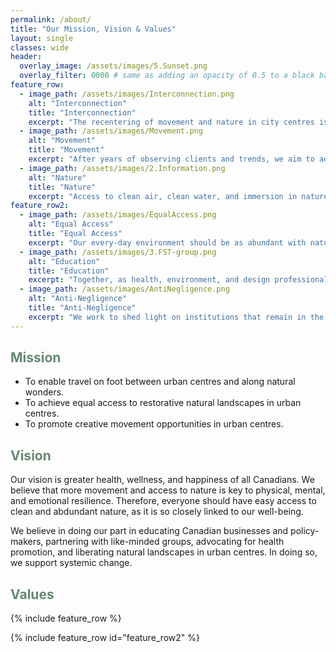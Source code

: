 ```yaml
---
permalink: /about/
title: "Our Mission, Vision & Values"
layout: single
classes: wide
header:
  overlay_image: /assets/images/5.Sunset.png
  overlay_filter: 0000 # same as adding an opacity of 0.5 to a black background
feature_row:
  - image_path: /assets/images/Interconnection.png
    alt: "Interconnection"
    title: "Interconnection"
    excerpt: "The recentering of movement and nature in city centres is necessary for a happier body, community, and life."
  - image_path: /assets/images/Movement.png
    alt: "Movement"
    title: "Movement"
    excerpt: "After years of observing clients and trends, we aim to address many (reversible) health and wellness issues, beginning with movement patterns."
  - image_path: /assets/images/2.Information.png
    alt: "Nature"
    title: "Nature"
    excerpt: "Access to clean air, clean water, and immersion in nature is not only restorative but a human right. We advocate to liberate nature in our urban centres."
feature_row2:
  - image_path: /assets/images/EqualAccess.png
    alt: "Equal Access"
    title: "Equal Access"
    excerpt: "Our every-day environment should be as abundant with nature as cottage country, which increases accessibility."
  - image_path: /assets/images/3.FST-group.png
    alt: "Education"
    title: "Education"
    excerpt: "Together, as health, environment, and design professionals, we have decades of experience - and we are constantly working to know and share more."
  - image_path: /assets/images/AntiNegligence.png
    alt: "Anti-Negligence"
    title: "Anti-Negligence"
    excerpt: "We work to shed light on institutions that remain in the dark about the ways that Canadian bodies, communities, and lives could be made better."
---
```


<h2 style="color:rgb(102, 136, 114);">Mission</h2>
<ul>
  <li>To enable travel on foot between urban centres and along natural wonders.</li> 
  <li>To achieve equal access to restorative natural landscapes in urban centres.</li>
  <li>To promote creative movement opportunities in urban centres.</li>
</ul>

<h2 style="color: rgb(102, 136, 114);">Vision</h2>

<p>Our vision is greater health, wellness, and happiness of all Canadians. We believe that more movement and access to nature is key to physical, mental, and emotional resilience. Therefore, everyone should have easy access to clean and abdundant nature, as it is so closely linked to our well-being.</p>

<p>We believe in doing our part in educating Canadian businesses and policy-makers, partnering with like-minded groups, advocating for health promotion, and liberating natural landscapes in urban centres. In doing so, we support systemic change.</p> 

<h2 style="color: rgb(102, 136, 114);">Values</h2>

{% include feature_row %}

{% include feature_row id="feature_row2" %}



